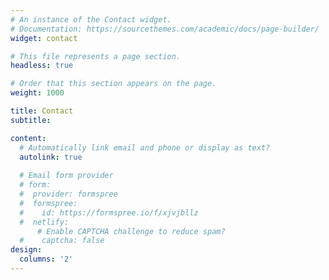 ```yaml
---
# An instance of the Contact widget.
# Documentation: https://sourcethemes.com/academic/docs/page-builder/
widget: contact

# This file represents a page section.
headless: true

# Order that this section appears on the page.
weight: 1000

title: Contact
subtitle:

content:
  # Automatically link email and phone or display as text?
  autolink: true
  
  # Email form provider
  # form:
  #  provider: formspree
  #  formspree:
  #    id: https://formspree.io/f/xjvjbllz
  #  netlify:
      # Enable CAPTCHA challenge to reduce spam?
  #    captcha: false
design:
  columns: '2'
---
```

